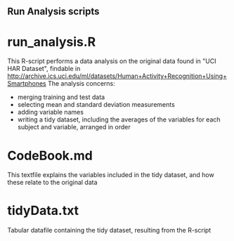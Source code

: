 ## Run Analysis scripts

# run_analysis.R
This R-script performs a data analysis on the original data found in "UCI HAR Dataset", findable in http://archive.ics.uci.edu/ml/datasets/Human+Activity+Recognition+Using+Smartphones
The analysis concerns:
- merging training and test data
- selecting mean and standard deviation measurements
- adding variable names
- writing a tidy dataset, including the averages of the variables for each subject and variable, arranged in order

# CodeBook.md
This textfile explains the variables included in the tidy dataset, and how these relate to the original data

# tidyData.txt
Tabular datafile containing the tidy dataset, resulting from the R-script
